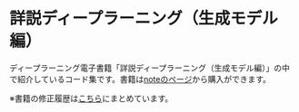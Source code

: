 # 詳説ディープラーニング（生成モデル編）

ディープラーニング電子書籍「詳説ディープラーニング（生成モデル編）」の中で紹介しているコード集です。書籍は[noteのページ](https://note.mu/yusugomori/n/n945f51cabc03)から購入ができます。

※書籍の修正履歴は[こちら](https://github.com/yusugomori/dl-book-generative/blob/master/CHANGELOG.md)にまとめています。
